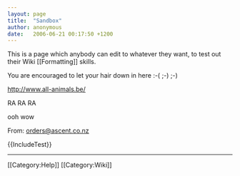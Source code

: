 ```yaml
---
layout: page
title:  "Sandbox"
author: anonymous
date:   2006-06-21 00:17:50 +1200
---
```


This is a page which anybody can edit to whatever they want, to test out their Wiki [[Formatting]] skills. 

You are encouraged to let your hair down in here :-( ;-) ;-)

http://www.all-animals.be/

RA RA RA

ooh wow  

From: orders@ascent.co.nz

{{IncludeTest}}

----
[[Category:Help]]
[[Category:Wiki]]